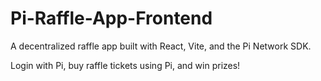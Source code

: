 # Pi-Raffle-App-Frontend

A decentralized raffle app built with React, Vite, and the Pi Network SDK.

Login with Pi, buy raffle tickets using Pi, and win prizes!
